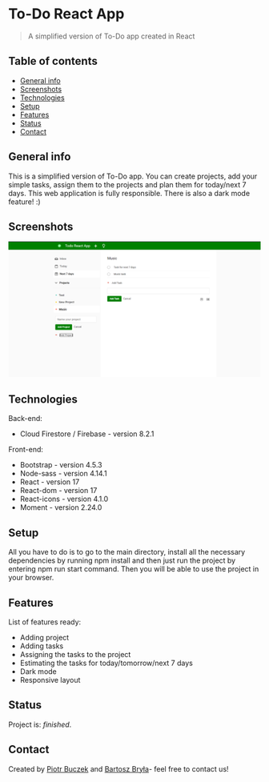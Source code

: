 # To-Do React App
> A simplified version of To-Do app created in React

## Table of contents
* [General info](#general-info)
* [Screenshots](#screenshots)
* [Technologies](#technologies)
* [Setup](#setup)
* [Features](#features)
* [Status](#status)
* [Contact](#contact)

## General info
This is a simplified version of To-Do app. You can create projects, add your simple tasks, assign them to the projects and plan them for today/next 7 days. This web application is fully responsible. There is also a dark mode feature! :)

## Screenshots
<p align="center">
  <img src="./public/images/main.png">
</p>

## Technologies
Back-end:
* Cloud Firestore / Firebase - version 8.2.1

Front-end:
* Bootstrap - version 4.5.3
* Node-sass - version 4.14.1
* React - version 17
* React-dom - version 17
* React-icons - version 4.1.0
* Moment - version 2.24.0


## Setup
All you have to do is to go to the main directory, install all the necessary dependencies by running npm install and then just run the project by entering npm run start command. Then you will be able to use the project in your browser.

## Features
List of features ready:
* Adding project
* Adding tasks
* Assigning the tasks to the project
* Estimating the tasks for today/tomorrow/next 7 days
* Dark mode
* Responsive layout

## Status
Project is: _finished_.

## Contact
Created by [Piotr Buczek](mailto:piotr.buczek37@gmail.com?subject=[GitHub]%20Todo-react-app) and [Bartosz Bryła](mailto:gotimus@gmail.com?subject=[GitHub]%20Todo-react-app)- feel free to contact us!
